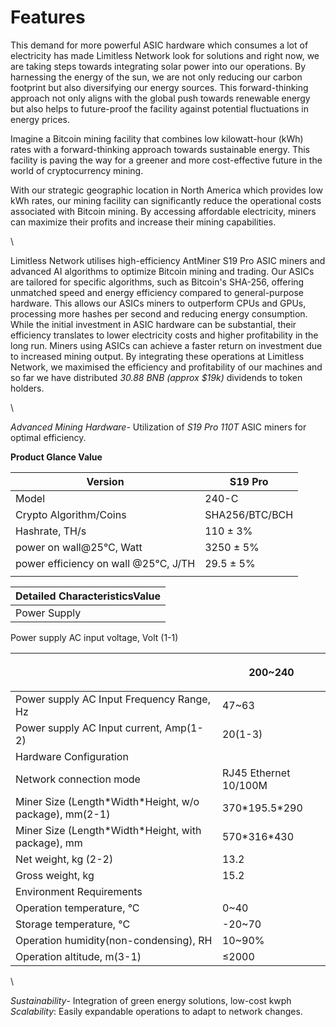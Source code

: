 # Features

This demand for more powerful ASIC hardware which consumes a lot of electricity has made Limitless Network look for solutions and right now, we are taking steps towards integrating solar power into our operations. By harnessing the energy of the sun, we are not only reducing our carbon footprint but also diversifying our energy sources. This forward-thinking approach not only aligns with the global push towards renewable energy but also helps to future-proof the facility against potential fluctuations in energy prices.

Imagine a Bitcoin mining facility that combines low kilowatt-hour (kWh) rates with a forward-thinking approach towards sustainable energy. This facility is paving the way for a greener and more cost-effective future in the world of cryptocurrency mining.

With our strategic geographic location in North America which provides low kWh rates, our mining facility can significantly reduce the operational costs associated with Bitcoin mining. By accessing affordable electricity, miners can maximize their profits and increase their mining capabilities.&#x20;

\


Limitless Network utilises high-efficiency AntMiner S19 Pro ASIC miners and advanced AI algorithms to optimize Bitcoin mining and trading. Our ASICs are tailored for specific algorithms, such as Bitcoin's SHA-256, offering unmatched speed and energy efficiency compared to general-purpose hardware. This allows our ASICs miners to outperform CPUs and GPUs, processing more hashes per second and reducing energy consumption. While the initial investment in ASIC hardware can be substantial, their efficiency translates to lower electricity costs and higher profitability in the long run. Miners using ASICs can achieve a faster return on investment due to increased mining output. By integrating these operations at Limitless Network, we maximised the efficiency and profitability of our machines and so far we have distributed _30.88 BNB (approx $19k)_ dividends to token holders.

\


_Advanced Mining Hardware_- Utilization of _S19 Pro 110T_ ASIC miners for optimal efficiency.

**Product Glance Value**

| Version                              | S19 Pro        |
| ------------------------------------ | -------------- |
| Model                                | 240-C          |
| Crypto Algorithm/Coins               | SHA256/BTC/BCH |
| Hashrate, TH/s                       | 110 ± 3%       |
| power on wall@25℃, Watt              | 3250 ± 5%      |
| power efficiency on wall @25°C, J/TH | 29.5 ± 5%      |
|                                      |                |

| Detailed CharacteristicsValue |
| ----------------------------- |
| Power Supply                  |

Power supply AC input voltage, Volt (1-1)

| <p><br></p>                                              | 200\~240              |
| -------------------------------------------------------- | --------------------- |
| Power supply AC Input Frequency Range, Hz                | 47\~63                |
| Power supply AC Input current, Amp(1-2)                  | 20(1-3)               |
| Hardware Configuration                                   |                       |
| Network connection mode                                  | RJ45 Ethernet 10/100M |
| Miner Size (Length\*Width\*Height, w/o package), mm(2-1) | 370\*195.5\*290       |
| Miner Size (Length\*Width\*Height, with package), mm     | 570\*316\*430         |
| Net weight, kg (2-2)                                     | 13.2                  |
| Gross weight, kg                                         | 15.2                  |
| Environment Requirements                                 |                       |
| Operation temperature, °C                                | 0\~40                 |
| Storage temperature, °C                                  | -20\~70               |
| Operation humidity(non-condensing), RH                   | 10\~90%               |
| Operation altitude, m(3-1)                               | ≤2000                 |

\


_Sustainability_- Integration of green energy solutions, low-cost kwph\
_Scalability_: Easily expandable operations to adapt to network changes.
